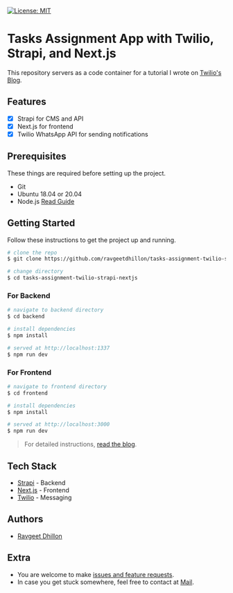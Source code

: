 [![License: MIT](https://img.shields.io/badge/License-MIT-yellow.svg)](https://opensource.org/licenses/MIT)

# Tasks Assignment App with Twilio, Strapi, and Next.js

This repository servers as a code container for a tutorial I wrote on [Twilio's Blog](#todo).

## Features

- [x] Strapi for CMS and API
- [x] Next.js for frontend
- [x] Twilio WhatsApp API for sending notifications

## Prerequisites

These things are required before setting up the project.

- Git
- Ubuntu 18.04 or 20.04
- Node.js [Read Guide](https://www.digitalocean.com/community/tutorials/how-to-install-node-js-on-ubuntu-20-04)

## Getting Started

Follow these instructions to get the project up and running.

```bash
# clone the repo
$ git clone https://github.com/ravgeetdhillon/tasks-assignment-twilio-strapi-nextjs.git

# change directory
$ cd tasks-assignment-twilio-strapi-nextjs
```

### For Backend

```bash
# navigate to backend directory
$ cd backend

# install dependencies
$ npm install

# served at http://localhost:1337
$ npm run dev
```

### For Frontend

```bash
# navigate to frontend directory
$ cd frontend

# install dependencies
$ npm install

# served at http://localhost:3000
$ npm run dev
```

> For detailed instructions, [read the blog](#todo).

## Tech Stack

- [Strapi](https://www.strapi.io/) - Backend
- [Next.js](https://nextjs.org/) - Frontend
- [Twilio](https://twilio.com/) - Messaging

## Authors

- [Ravgeet Dhillon](https://github.com/ravgeetdhillon)

## Extra

- You are welcome to make [issues and feature requests](https://github.com/ravgeetdhillon/tasks-assignment-twilio-strapi-nextjs/issues).
- In case you get stuck somewhere, feel free to contact at [Mail](mailto:ravgeetdhillon@gmail.com).
